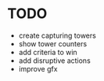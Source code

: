 # TODO

- create capturing towers
- show tower counters
- add criteria to win
- add disruptive actions
- improve gfx

